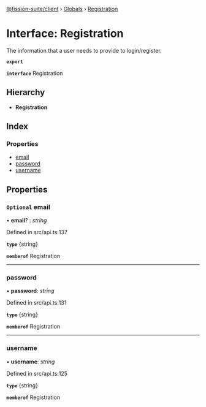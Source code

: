[@fission-suite/client](../README.md) › [Globals](../globals.md) › [Registration](registration.md)

# Interface: Registration

The information that a user needs to provide to login/register.

**`export`** 

**`interface`** Registration

## Hierarchy

* **Registration**

## Index

### Properties

* [email](registration.md#optional-email)
* [password](registration.md#password)
* [username](registration.md#username)

## Properties

### `Optional` email

• **email**? : *string*

Defined in src/api.ts:137

**`type`** {string}

**`memberof`** Registration

___

###  password

• **password**: *string*

Defined in src/api.ts:131

**`type`** {string}

**`memberof`** Registration

___

###  username

• **username**: *string*

Defined in src/api.ts:125

**`type`** {string}

**`memberof`** Registration
